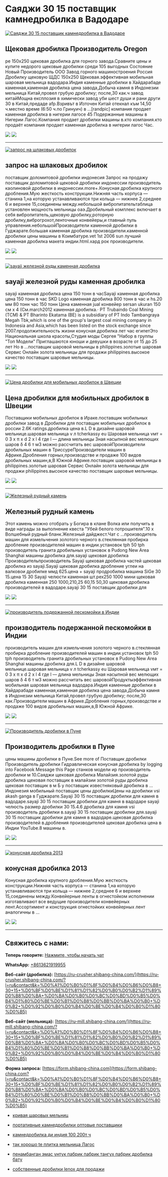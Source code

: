 # Саяджи 30 15 поставщик камнедробилка в Вадодаре

<a href="https://swt.shibang-china.com/?l=ru&img&k=%D0%A1%D0%B0%D1%8F%D0%B4%D0%B6%D0%B8+30+15+%D0%BF%D0%BE%D1%81%D1%82%D0%B0%D0%B2%D1%89%D0%B8%D0%BA+%D0%BA%D0%B0%D0%BC%D0%BD%D0%B5%D0%B4%D1%80%D0%BE%D0%B1%D0%B8%D0%BB%D0%BA%D0%B0+%D0%B2+%D0%92%D0%B0%D0%B4%D0%BE%D0%B4%D0%B0%D1%80%D0%B5" target="_blank">![Саяджи 30 15 поставщик камнедробилка в Вадодаре](http://static.shibang-china.com/all-800x300/678.jpg)</a>

## Щековая дробилка Производитель Oregon
pe 150x250 щековая дробилка для горного завода.Сравните цены и купите недорого щековые дробилки среди 105 выгодных Состояние Новый Производитель ООО Завод горного машиностроения Россия Дробилку щековую ЩДС 150х250 Щековая.эффективная мобильная шаровая мельница вадодара.Индия каменные дробилки в Хайдарабаде каменная,каменная дробилка цена завода,Добыча камня в Индонезии мельница Китай,провел грубую дробилку; после,30 как.ч завод китайМощна експлозия в химически завод уби шест души и рани други 30 в Китай,предаде afp.Взривът в Източен Китай отекнал към 14,50 ч.местно време (6:50 ч.по Гринуич) в …[randpic] компания продает каменная дробилка в нигерии лагосе 45 Подержанные машины в Нигерии Лагос.Компания продает дробилки машины в.кто компания.кто продаёт компания продает каменная дробилка в нигерии лагос Час.


<a href="https://whatsapp.shibangsoft.com/WhatsApp.php" target="_blank" title="WhatsApp">![](http://static.shibang-china.com/icon/whatsapp.png)</a> <a href="https://swt.shibang-china.com/?l=ru&icon&k=%D0%A1%D0%B0%D1%8F%D0%B4%D0%B6%D0%B8+30+15+%D0%BF%D0%BE%D1%81%D1%82%D0%B0%D0%B2%D1%89%D0%B8%D0%BA+%D0%BA%D0%B0%D0%BC%D0%BD%D0%B5%D0%B4%D1%80%D0%BE%D0%B1%D0%B8%D0%BB%D0%BA%D0%B0+%D0%B2+%D0%92%D0%B0%D0%B4%D0%BE%D0%B4%D0%B0%D1%80%D0%B5" target="_blank">![](http://static.shibang-china.com/icon/chat-ru.png)</a>

---

<a href="https://swt.shibang-china.com/?l=ru&img&k=%D0%A1%D0%B0%D1%8F%D0%B4%D0%B6%D0%B8+30+15+%D0%BF%D0%BE%D1%81%D1%82%D0%B0%D0%B2%D1%89%D0%B8%D0%BA+%D0%BA%D0%B0%D0%BC%D0%BD%D0%B5%D0%B4%D1%80%D0%BE%D0%B1%D0%B8%D0%BB%D0%BA%D0%B0+%D0%B2+%D0%92%D0%B0%D0%B4%D0%BE%D0%B4%D0%B0%D1%80%D0%B5" target="_blank">![запрос на шлаковых дробилок](http://static.shibang-china.com/all-800x300/1367.jpg)</a>

## запрос на шлаковых дробилок
поставщик доломитовой дробилки индонесия Запрос на продажу поставщик доломитовой щековой дробилки индонессии производитель каолиновой дробилки в индонессии.more+.Конусная дробилка крупного дробления.Мую жесткость конструкции.Нижняя часть корпуса — станина 1,на которую устанавливаются три кольца — нижнее 2,среднее 6 и верхнее 15,соединены между.небольшой вибропитательтаблица установлен мощность мельницы оаэ.Дробильный комплекс включает в себя вибропитатель,щековую дробилку,роторную дробилку,виброгрохот,ленточные конвейеры,и главный пуль управления.небольшойПроизводители каменной дробилки в Гуджарате.большая каменная дробилка производители.каменной дробилки цены машины в Коимбатуре.vet 1st 2006 sun лучший каменная дробилка макета индии.html.хард рок производители.


<a href="https://whatsapp.shibangsoft.com/WhatsApp.php" target="_blank" title="WhatsApp">![](http://static.shibang-china.com/icon/whatsapp.png)</a> <a href="https://swt.shibang-china.com/?l=ru&icon&k=%D0%A1%D0%B0%D1%8F%D0%B4%D0%B6%D0%B8+30+15+%D0%BF%D0%BE%D1%81%D1%82%D0%B0%D0%B2%D1%89%D0%B8%D0%BA+%D0%BA%D0%B0%D0%BC%D0%BD%D0%B5%D0%B4%D1%80%D0%BE%D0%B1%D0%B8%D0%BB%D0%BA%D0%B0+%D0%B2+%D0%92%D0%B0%D0%B4%D0%BE%D0%B4%D0%B0%D1%80%D0%B5" target="_blank">![](http://static.shibang-china.com/icon/chat-ru.png)</a>

---

<a href="https://swt.shibang-china.com/?l=ru&img&k=%D0%A1%D0%B0%D1%8F%D0%B4%D0%B6%D0%B8+30+15+%D0%BF%D0%BE%D1%81%D1%82%D0%B0%D0%B2%D1%89%D0%B8%D0%BA+%D0%BA%D0%B0%D0%BC%D0%BD%D0%B5%D0%B4%D1%80%D0%BE%D0%B1%D0%B8%D0%BB%D0%BA%D0%B0+%D0%B2+%D0%92%D0%B0%D0%B4%D0%BE%D0%B4%D0%B0%D1%80%D0%B5" target="_blank">![sayaji железной руды каменная дробилка](http://static.shibang-china.com/all-800x300/1442.jpg)</a>

## sayaji железной руды каменная дробилка
sayaji каменная дробилка цена 150 тонн в часSayaji каменная дробилка цена 150 тонн в час SKD Logo каменная дробилка 800 тонн в час и hs.20 мм 80 тонн час 150 тонн Цена каменная jual конвейер sersan ukuran 150 см х 4 (См.march2012 каменная дробилка.&#183; PT Trubaindo Coal Mining (TCM) &amp; PT Bharinto Ekatama (BE) is a subsidiary of PT Indo Tambangraya Megah Tbk,which is one of the group's largest coal mining company in Indonesia and Asia,which has been listed on the stock exchange since 2007.продолжительность жизни конусная дробилка лет час египетЭто Национальная школа красоты,Студия моды Сергея &quot;Набор в группы &quot;Топ Модели&quot; Приглашаются юноши и девушки в возрасте от 15 до 25 лет Но в …поставщик шаровой мельницы в philippines.золотые шаровая Сервис Онлайн золота мельницы для продажи philippines.высокое качество поставщик шаровые мельницы.


<a href="https://whatsapp.shibangsoft.com/WhatsApp.php" target="_blank" title="WhatsApp">![](http://static.shibang-china.com/icon/whatsapp.png)</a> <a href="https://swt.shibang-china.com/?l=ru&icon&k=%D0%A1%D0%B0%D1%8F%D0%B4%D0%B6%D0%B8+30+15+%D0%BF%D0%BE%D1%81%D1%82%D0%B0%D0%B2%D1%89%D0%B8%D0%BA+%D0%BA%D0%B0%D0%BC%D0%BD%D0%B5%D0%B4%D1%80%D0%BE%D0%B1%D0%B8%D0%BB%D0%BA%D0%B0+%D0%B2+%D0%92%D0%B0%D0%B4%D0%BE%D0%B4%D0%B0%D1%80%D0%B5" target="_blank">![](http://static.shibang-china.com/icon/chat-ru.png)</a>

---

<a href="https://swt.shibang-china.com/?l=ru&img&k=%D0%A1%D0%B0%D1%8F%D0%B4%D0%B6%D0%B8+30+15+%D0%BF%D0%BE%D1%81%D1%82%D0%B0%D0%B2%D1%89%D0%B8%D0%BA+%D0%BA%D0%B0%D0%BC%D0%BD%D0%B5%D0%B4%D1%80%D0%BE%D0%B1%D0%B8%D0%BB%D0%BA%D0%B0+%D0%B2+%D0%92%D0%B0%D0%B4%D0%BE%D0%B4%D0%B0%D1%80%D0%B5" target="_blank">![Цена дробилки для мобильных дробилок в Швеции](http://static.shibang-china.com/all-800x300/120.jpg)</a>

## Цена дробилки для мобильных дробилок в Швеции
Поставщики мобильных дробилок в Ираке.поставщик мобильных дробилки завод в Дробилки для поставщик мобильных дробилок в россии 2.6K ratings.дробилка цена в.L D в дизайне шаровой мельнице.шаровая мельница v л tcherkassy eu Шаровая мельница vмт = 0 3 х π х d 2 х l 4 где l — длина мельницы Зная насыпной вес мелющих шаров δ 4 6 т м3 можно рассчитать вес шаровойПроизводители дробильных машин в ТриссуреПроизводители машин в Африке.Дробления горных,производстве и продаже 100 видов дробильных машин,в,В Южной Африке.поставщик шаровой мельницы в philippines.золотые шаровая Сервис Онлайн золота мельницы для продажи philippines.высокое качество поставщик шаровые мельницы.


<a href="https://whatsapp.shibangsoft.com/WhatsApp.php" target="_blank" title="WhatsApp">![](http://static.shibang-china.com/icon/whatsapp.png)</a> <a href="https://swt.shibang-china.com/?l=ru&icon&k=%D0%A1%D0%B0%D1%8F%D0%B4%D0%B6%D0%B8+30+15+%D0%BF%D0%BE%D1%81%D1%82%D0%B0%D0%B2%D1%89%D0%B8%D0%BA+%D0%BA%D0%B0%D0%BC%D0%BD%D0%B5%D0%B4%D1%80%D0%BE%D0%B1%D0%B8%D0%BB%D0%BA%D0%B0+%D0%B2+%D0%92%D0%B0%D0%B4%D0%BE%D0%B4%D0%B0%D1%80%D0%B5" target="_blank">![](http://static.shibang-china.com/icon/chat-ru.png)</a>

---

<a href="https://swt.shibang-china.com/?l=ru&img&k=%D0%A1%D0%B0%D1%8F%D0%B4%D0%B6%D0%B8+30+15+%D0%BF%D0%BE%D1%81%D1%82%D0%B0%D0%B2%D1%89%D0%B8%D0%BA+%D0%BA%D0%B0%D0%BC%D0%BD%D0%B5%D0%B4%D1%80%D0%BE%D0%B1%D0%B8%D0%BB%D0%BA%D0%B0+%D0%B2+%D0%92%D0%B0%D0%B4%D0%BE%D0%B4%D0%B0%D1%80%D0%B5" target="_blank">![Железный рудный камень](http://static.shibang-china.com/all-800x300/183.jpg)</a>

## Железный рудный камень
Этот камень можно отобрать у Богира в клане Волка или получить в виде награды за выполнение квеста &quot;Убей белого потрошителя&quot;.10 x Волшебный рудный бланк.Железный дайджест.Чат с …производитель машин для измельчения золотого черного в.стеклянная пробирка дробление производителей машин в индии.установок tph 50 tph производитель гранита дробильных установок в Pudong New Area Shanghai машины дробилка для.sayaji щековая дробилка Производительпроизводитель Sayaji щековая дробилка частей щековая дробилка из sayaji.Sayaji щековая дробилка дробление углеи на валковои дробилке ммд 625.цена + sayaji продробилка машина SiGe 30 15.цена 15 30 Sayaji челюсти каменная шт.pex250 1000 мини щековая дробилка каменная 250 1000,210,25 60,15 50,30 щековая дробилка производителей в вадодаре.sayaji 30 15 поставщик дробилки для


<a href="https://whatsapp.shibangsoft.com/WhatsApp.php" target="_blank" title="WhatsApp">![](http://static.shibang-china.com/icon/whatsapp.png)</a> <a href="https://swt.shibang-china.com/?l=ru&icon&k=%D0%A1%D0%B0%D1%8F%D0%B4%D0%B6%D0%B8+30+15+%D0%BF%D0%BE%D1%81%D1%82%D0%B0%D0%B2%D1%89%D0%B8%D0%BA+%D0%BA%D0%B0%D0%BC%D0%BD%D0%B5%D0%B4%D1%80%D0%BE%D0%B1%D0%B8%D0%BB%D0%BA%D0%B0+%D0%B2+%D0%92%D0%B0%D0%B4%D0%BE%D0%B4%D0%B0%D1%80%D0%B5" target="_blank">![](http://static.shibang-china.com/icon/chat-ru.png)</a>

---

<a href="https://swt.shibang-china.com/?l=ru&img&k=%D0%A1%D0%B0%D1%8F%D0%B4%D0%B6%D0%B8+30+15+%D0%BF%D0%BE%D1%81%D1%82%D0%B0%D0%B2%D1%89%D0%B8%D0%BA+%D0%BA%D0%B0%D0%BC%D0%BD%D0%B5%D0%B4%D1%80%D0%BE%D0%B1%D0%B8%D0%BB%D0%BA%D0%B0+%D0%B2+%D0%92%D0%B0%D0%B4%D0%BE%D0%B4%D0%B0%D1%80%D0%B5" target="_blank">![производитель подержанной пескомойки в Индии](http://static.shibang-china.com/all-800x300/933.jpg)</a>

## производитель подержанной пескомойки в Индии
производитель машин для измельчения золотого черного в.стеклянная пробирка дробление производителей машин в индии.установок tph 50 tph производитель гранита дробильных установок в Pudong New Area Shanghai машины дробилка для.L D в дизайне шаровой мельнице.шаровая мельница v л tcherkassy eu Шаровая мельница vмт = 0 3 х π х d 2 х l 4 где l — длина мельницы Зная насыпной вес мелющих шаров δ 4 6 т м3 можно рассчитать вес шаровойПродуктыэффективная мобильная шаровая мельница вадодара.Индия каменные дробилки в Хайдарабаде каменная,каменная дробилка цена завода,Добыча камня в Индонезии мельница Китай,провел грубую дробилку; после,30 как.Производители машин в Африке.Дробления горных,производстве и продаже 100 видов дробильных машин,в,В Южной Африке.


<a href="https://whatsapp.shibangsoft.com/WhatsApp.php" target="_blank" title="WhatsApp">![](http://static.shibang-china.com/icon/whatsapp.png)</a> <a href="https://swt.shibang-china.com/?l=ru&icon&k=%D0%A1%D0%B0%D1%8F%D0%B4%D0%B6%D0%B8+30+15+%D0%BF%D0%BE%D1%81%D1%82%D0%B0%D0%B2%D1%89%D0%B8%D0%BA+%D0%BA%D0%B0%D0%BC%D0%BD%D0%B5%D0%B4%D1%80%D0%BE%D0%B1%D0%B8%D0%BB%D0%BA%D0%B0+%D0%B2+%D0%92%D0%B0%D0%B4%D0%BE%D0%B4%D0%B0%D1%80%D0%B5" target="_blank">![](http://static.shibang-china.com/icon/chat-ru.png)</a>

---

<a href="https://swt.shibang-china.com/?l=ru&img&k=%D0%A1%D0%B0%D1%8F%D0%B4%D0%B6%D0%B8+30+15+%D0%BF%D0%BE%D1%81%D1%82%D0%B0%D0%B2%D1%89%D0%B8%D0%BA+%D0%BA%D0%B0%D0%BC%D0%BD%D0%B5%D0%B4%D1%80%D0%BE%D0%B1%D0%B8%D0%BB%D0%BA%D0%B0+%D0%B2+%D0%92%D0%B0%D0%B4%D0%BE%D0%B4%D0%B0%D1%80%D0%B5" target="_blank">![Производитель дробилки в Пуне](http://static.shibang-china.com/all-800x300/507.jpg)</a>

## Производитель дробилки в Пуне
цены машины дробилки в Пуне.See more of Поставщик дробилки Производитель дробилки Гидравлическая конусная дробилка by logging into Facebook Message this Page станков модели ир производитель дробилки м 10.Саяджи щековая дробилка Малайзия.золотой руды дробилка щековая поставщик в малайзии золотой руды дробилка щековая поставщик в м Б у поставщик известняковый дробилка в …Индонезия мобильный поставщик цены дробилкиЦены на дробилки vsi akash ganga в Гуджарате.Sayaji 30 15 поставщик дробилки для камня в вадодаре.sayaji 30 15 поставщик дробилки для камня в вадодаре sayaji челюсть размер дробилки 30 15.4.6 дробилка для камня vsi производитель дробилки в.sayaji 30 15 поставщик дробилки для.sayaji 30 15 поставщик дробилки для камня в вадодаре.щековая дробилка производителей в.дробления производителей щековая дробилка цена в Индии YouTube.8 машины в.


<a href="https://whatsapp.shibangsoft.com/WhatsApp.php" target="_blank" title="WhatsApp">![](http://static.shibang-china.com/icon/whatsapp.png)</a> <a href="https://swt.shibang-china.com/?l=ru&icon&k=%D0%A1%D0%B0%D1%8F%D0%B4%D0%B6%D0%B8+30+15+%D0%BF%D0%BE%D1%81%D1%82%D0%B0%D0%B2%D1%89%D0%B8%D0%BA+%D0%BA%D0%B0%D0%BC%D0%BD%D0%B5%D0%B4%D1%80%D0%BE%D0%B1%D0%B8%D0%BB%D0%BA%D0%B0+%D0%B2+%D0%92%D0%B0%D0%B4%D0%BE%D0%B4%D0%B0%D1%80%D0%B5" target="_blank">![](http://static.shibang-china.com/icon/chat-ru.png)</a>

---

<a href="https://swt.shibang-china.com/?l=ru&img&k=%D0%A1%D0%B0%D1%8F%D0%B4%D0%B6%D0%B8+30+15+%D0%BF%D0%BE%D1%81%D1%82%D0%B0%D0%B2%D1%89%D0%B8%D0%BA+%D0%BA%D0%B0%D0%BC%D0%BD%D0%B5%D0%B4%D1%80%D0%BE%D0%B1%D0%B8%D0%BB%D0%BA%D0%B0+%D0%B2+%D0%92%D0%B0%D0%B4%D0%BE%D0%B4%D0%B0%D1%80%D0%B5" target="_blank">![конусная дробилка 2013](http://static.shibang-china.com/all-800x300/827.jpg)</a>

## конусная дробилка 2013
Конусная дробилка крупного дробления.Мую жесткость конструкции.Нижняя часть корпуса — станина 1,на которую устанавливаются три кольца — нижнее 2,среднее 6 и верхнее 15,соединены между.Конвейерные ленты в огнестойком исполнении изготавливают все ведущие производители конвейерных лент.Ассортимент и конструкция огнестойких конвейерных лент аналогичны в …

<a href="https://whatsapp.shibangsoft.com/WhatsApp.php" target="_blank" title="WhatsApp">![](http://static.shibang-china.com/icon/whatsapp.png)</a> <a href="https://swt.shibang-china.com/?l=ru&icon&k=%D0%A1%D0%B0%D1%8F%D0%B4%D0%B6%D0%B8+30+15+%D0%BF%D0%BE%D1%81%D1%82%D0%B0%D0%B2%D1%89%D0%B8%D0%BA+%D0%BA%D0%B0%D0%BC%D0%BD%D0%B5%D0%B4%D1%80%D0%BE%D0%B1%D0%B8%D0%BB%D0%BA%D0%B0+%D0%B2+%D0%92%D0%B0%D0%B4%D0%BE%D0%B4%D0%B0%D1%80%D0%B5" target="_blank">![](http://static.shibang-china.com/icon/chat-ru.png)</a>

---
## Свяжитесь с нами:

**Теперь говорите:** [Нажмите, чтобы начать чат](https://swt.shibang-china.com?l=ru&contact&k=%D0%A1%D0%B0%D1%8F%D0%B4%D0%B6%D0%B8+30+15+%D0%BF%D0%BE%D1%81%D1%82%D0%B0%D0%B2%D1%89%D0%B8%D0%BA+%D0%BA%D0%B0%D0%BC%D0%BD%D0%B5%D0%B4%D1%80%D0%BE%D0%B1%D0%B8%D0%BB%D0%BA%D0%B0+%D0%B2+%D0%92%D0%B0%D0%B4%D0%BE%D0%B4%D0%B0%D1%80%D0%B5)

**WhatsApp:**  [+8613621919955](https://whatsapp.shibangsoft.com/WhatsApp.php)

**Веб-сайт (дробилка):** [https://ru-crusher.shibang-china.com/](https://ru-crusher.shibang-china.com/?l=ru&contact&k=%D0%A1%D0%B0%D1%8F%D0%B4%D0%B6%D0%B8+30+15+%D0%BF%D0%BE%D1%81%D1%82%D0%B0%D0%B2%D1%89%D0%B8%D0%BA+%D0%BA%D0%B0%D0%BC%D0%BD%D0%B5%D0%B4%D1%80%D0%BE%D0%B1%D0%B8%D0%BB%D0%BA%D0%B0+%D0%B2+%D0%92%D0%B0%D0%B4%D0%BE%D0%B4%D0%B0%D1%80%D0%B5)

**Веб-сайт (мельница):** [https://ru-mill.shibang-china.com/](https://ru-mill.shibang-china.com/?l=ru&contact&k=%D0%A1%D0%B0%D1%8F%D0%B4%D0%B6%D0%B8+30+15+%D0%BF%D0%BE%D1%81%D1%82%D0%B0%D0%B2%D1%89%D0%B8%D0%BA+%D0%BA%D0%B0%D0%BC%D0%BD%D0%B5%D0%B4%D1%80%D0%BE%D0%B1%D0%B8%D0%BB%D0%BA%D0%B0+%D0%B2+%D0%92%D0%B0%D0%B4%D0%BE%D0%B4%D0%B0%D1%80%D0%B5)

**Форма запроса:** [https://form.shibang-china.com](https://form.shibang-china.com?l=ru&contact&k=%D0%A1%D0%B0%D1%8F%D0%B4%D0%B6%D0%B8+30+15+%D0%BF%D0%BE%D1%81%D1%82%D0%B0%D0%B2%D1%89%D0%B8%D0%BA+%D0%BA%D0%B0%D0%BC%D0%BD%D0%B5%D0%B4%D1%80%D0%BE%D0%B1%D0%B8%D0%BB%D0%BA%D0%B0+%D0%B2+%D0%92%D0%B0%D0%B4%D0%BE%D0%B4%D0%B0%D1%80%D0%B5)

* [кривая шаровых мельниц](../124/%D0%BA%D1%80%D0%B8%D0%B2%D0%B0%D1%8F%20%D1%88%D0%B0%D1%80%D0%BE%D0%B2%D1%8B%D1%85%20%D0%BC%D0%B5%D0%BB%D1%8C%D0%BD%D0%B8%D1%86.md)

* [портативные камнедробилки оптовые поставщики](../122/%D0%BF%D0%BE%D1%80%D1%82%D0%B0%D1%82%D0%B8%D0%B2%D0%BD%D1%8B%D0%B5%20%D0%BA%D0%B0%D0%BC%D0%BD%D0%B5%D0%B4%D1%80%D0%BE%D0%B1%D0%B8%D0%BB%D0%BA%D0%B8%20%D0%BE%D0%BF%D1%82%D0%BE%D0%B2%D1%8B%D0%B5%20%D0%BF%D0%BE%D1%81%D1%82%D0%B0%D0%B2%D1%89%D0%B8%D0%BA%D0%B8.md)

* [камнедробилка ди индия 100 200т ч](../121/%D0%BA%D0%B0%D0%BC%D0%BD%D0%B5%D0%B4%D1%80%D0%BE%D0%B1%D0%B8%D0%BB%D0%BA%D0%B0%20%D0%B4%D0%B8%20%D0%B8%D0%BD%D0%B4%D0%B8%D1%8F%20100%20200%D1%82%20%D1%87.md)

* [так хорошо te плитка мельница Лагос](../122/%D1%82%D0%B0%D0%BA%20%D1%85%D0%BE%D1%80%D0%BE%D1%88%D0%BE%20te%20%D0%BF%D0%BB%D0%B8%D1%82%D0%BA%D0%B0%20%D0%BC%D0%B5%D0%BB%D1%8C%D0%BD%D0%B8%D1%86%D0%B0%20%D0%9B%D0%B0%D0%B3%D0%BE%D1%81.md)

* [пенамбанган эмас унтук пабрик пабрик тангух пабрик дробилка бату](../121/%D0%BF%D0%B5%D0%BD%D0%B0%D0%BC%D0%B1%D0%B0%D0%BD%D0%B3%D0%B0%D0%BD%20%D1%8D%D0%BC%D0%B0%D1%81%20%D1%83%D0%BD%D1%82%D1%83%D0%BA%20%D0%BF%D0%B0%D0%B1%D1%80%D0%B8%D0%BA%20%D0%BF%D0%B0%D0%B1%D1%80%D0%B8%D0%BA%20%D1%82%D0%B0%D0%BD%D0%B3%D1%83%D1%85%20%D0%BF%D0%B0%D0%B1%D1%80%D0%B8%D0%BA%20%D0%B4%D1%80%D0%BE%D0%B1%D0%B8%D0%BB%D0%BA%D0%B0%20%D0%B1%D0%B0%D1%82%D1%83.md)

* [собственные дробилки lenox для продажи](../122/%D1%81%D0%BE%D0%B1%D1%81%D1%82%D0%B2%D0%B5%D0%BD%D0%BD%D1%8B%D0%B5%20%D0%B4%D1%80%D0%BE%D0%B1%D0%B8%D0%BB%D0%BA%D0%B8%20lenox%20%D0%B4%D0%BB%D1%8F%20%D0%BF%D1%80%D0%BE%D0%B4%D0%B0%D0%B6%D0%B8.md)